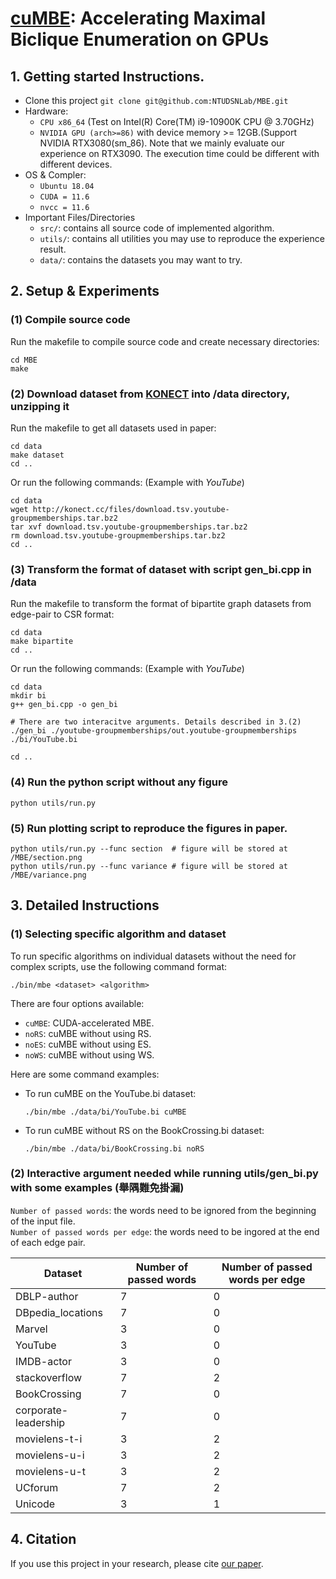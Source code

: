 # [cuMBE](https://scholar.google.com.tw/citations?user=4ypE90IAAAAJ&hl=zh-TW&oi=sra): Accelerating Maximal Biclique Enumeration on GPUs

## 1. Getting started Instructions.
- Clone this project
`git clone git@github.com:NTUDSNLab/MBE.git`
- Hardware:
    - `CPU x86_64` (Test on Intel(R) Core(TM) i9-10900K CPU @ 3.70GHz)
    - `NVIDIA GPU (arch>=86)` with device memory >= 12GB.(Support NVIDIA RTX3080(sm_86). Note that we mainly evaluate our experience on RTX3090. The execution time could be different with different devices.
- OS & Compler:
    - `Ubuntu 18.04`
    - `CUDA = 11.6`
    - `nvcc = 11.6` 
- Important Files/Directories
    - `src/`: contains all source code of implemented algorithm.
    - `utils/`: contains all utilities you may use to reproduce the experience result.
    - `data/`: contains the datasets you may want to try.


## 2. Setup & Experiments

### (1) Compile source code
Run the makefile to compile source code and create necessary directories:
```
cd MBE
make
```

### (2) Download dataset from [KONECT](http://konect.cc/) into /data directory, unzipping it
Run the makefile to get all datasets used in paper:
```
cd data
make dataset
cd ..
```
Or run the following commands: (Example with *YouTube*)
```
cd data
wget http://konect.cc/files/download.tsv.youtube-groupmemberships.tar.bz2
tar xvf download.tsv.youtube-groupmemberships.tar.bz2
rm download.tsv.youtube-groupmemberships.tar.bz2
cd ..
```

### (3) Transform the format of dataset with script gen_bi.cpp in /data
Run the makefile to transform the format of bipartite graph datasets from edge-pair to CSR format:
```
cd data
make bipartite
cd ..
```
Or run the following commands: (Example with *YouTube*)
```
cd data
mkdir bi
g++ gen_bi.cpp -o gen_bi

# There are two interacitve arguments. Details described in 3.(2)
./gen_bi ./youtube-groupmemberships/out.youtube-groupmemberships ./bi/YouTube.bi

cd ..
```

### (4) Run the python script without any figure
```
python utils/run.py
```

### (5) Run plotting script to reproduce the figures in paper.
```
python utils/run.py --func section  # figure will be stored at /MBE/section.png
python utils/run.py --func variance # figure will be stored at /MBE/variance.png
```

## 3. Detailed Instructions

### (1) Selecting specific algorithm and dataset
To run specific algorithms on individual datasets without the need for complex scripts, use the following command format:
```
./bin/mbe <dataset> <algorithm>
```

There are four <algorithm> options available:
- `cuMBE`: CUDA-accelerated MBE.
- `noRS`: cuMBE without using RS.
- `noES`: cuMBE without using ES.
- `noWS`: cuMBE without using WS.

Here are some command examples:
- To run cuMBE on the YouTube.bi dataset:
   ```
   ./bin/mbe ./data/bi/YouTube.bi cuMBE
   ```
- To run cuMBE without RS on the BookCrossing.bi dataset:
   ```
   ./bin/mbe ./data/bi/BookCrossing.bi noRS
   ```

### (2) Interactive argument needed while running utils/gen_bi.py with some examples (舉隅難免掛漏)

`Number of passed words`: the words need to be ignored from the beginning of the input file.  
`Number of passed words per edge`: the words need to be ingored at the end of each edge pair.

| Dataset              | Number of passed words | Number of passed words per edge |
|----------------------|------------------------|---------------------------------|
| DBLP-author          | 7                      | 0                               |
| DBpedia_locations    | 7                      | 0                               |
| Marvel               | 3                      | 0                               |
| YouTube              | 3                      | 0                               |
| IMDB-actor           | 3                      | 0                               |
| stackoverflow        | 7                      | 2                               |
| BookCrossing         | 7                      | 0                               |
| corporate-leadership | 7                      | 0                               |
| movielens-t-i        | 3                      | 2                               |
| movielens-u-i        | 3                      | 2                               |
| movielens-u-t        | 3                      | 2                               |
| UCforum              | 7                      | 2                               |
| Unicode              | 3                      | 1                               |

## 4. Citation
If you use this project in your research, please cite [our paper](https://scholar.google.com.tw/citations?user=4ypE90IAAAAJ&hl=zh-TW&oi=sra).
